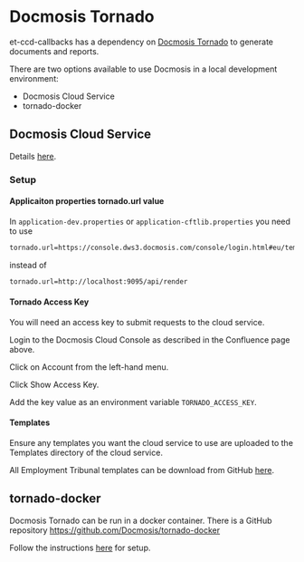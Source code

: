 # Docmosis Tornado

et-ccd-callbacks has a dependency on [Docmosis Tornado](https://www.docmosis.com/products/tornado.html) to generate
documents and reports.

There are two options available to use Docmosis in a local development environment:

* Docmosis Cloud Service
* tornado-docker

## Docmosis Cloud Service

Details [here](https://tools.hmcts.net/confluence/display/DATS/Docmosis+template+generation+and+testing).

### Setup

#### Applicaiton properties tornado.url value
In `application-dev.properties` or `application-cftlib.properties` you need to use
```bash
tornado.url=https://console.dws3.docmosis.com/console/login.html#eu/templates
```
instead of 
```bash
tornado.url=http://localhost:9095/api/render
```

#### Tornado Access Key
You will need an access key to submit requests to the cloud service.

Login to the Docmosis Cloud Console as described in the Confluence page above.

Click on Account from the left-hand menu.

Click Show Access Key.

Add the key value as an environment variable `TORNADO_ACCESS_KEY`.

#### Templates
Ensure any templates you want the cloud service to use are uploaded to the Templates directory of the cloud service.

All Employment Tribunal templates can be download from GitHub
[here](https://github.com/hmcts/rdo-docmosis/tree/master/Templates/Base).


## tornado-docker

Docmosis Tornado can be run in a docker container. There is a GitHub repository https://github.com/Docmosis/tornado-docker

Follow the instructions [here](https://tools.hmcts.net/confluence/display/DATS/Develop+docmosis+templates+locally)
for setup.
